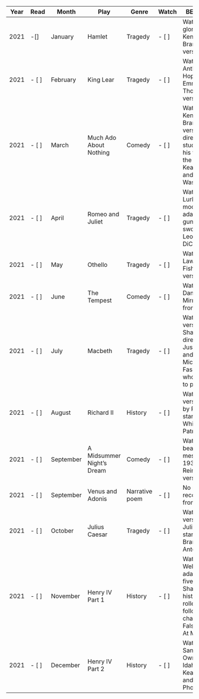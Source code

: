 | Year | Read     | Month     | Play                      | Genre          | Watch    | BE\_RecMovie                                                                                                                                            |
| ---- | -------- | --------- | ------------------------- | -------------- | -------- | ------------------------------------------------------------------------------------------------------------------------------------------------------- |
| 2021 | -[] | January   | Hamlet                    | Tragedy        | \- \[ \] | Watch the glorious Kenneth Branagh version.                                                                                                             |
| 2021 | \- \[ \] | February  | King Lear                 | Tragedy        | \- \[ \] | Watch the Anthony Hopkins and Emma Thompson version.                                                                                                    |
| 2021 | \- \[ \] | March     | Much Ado About Nothing    | Comedy         | \- \[ \] | Watch the Kenneth Branagh version. He directs a star-studded cast in his version with the likes of Keanu Reeves and Denzel Washington.                  |
| 2021 | \- \[ \] | April     | Romeo and Juliet          | Tragedy        | \- \[ \] | Watch Baz Lurhman’s modern adaption, with guns instead of swords, starring Leonardo DiCaprio.                                                           |
| 2021 | \- \[ \] | May       | Othello                   | Tragedy        | \- \[ \] | Watch the Lawrence Fishburne version.                                                                                                                   |
| 2021 | \- \[ \] | June      | The Tempest               | Comedy         | \- \[ \] | Watch the Dame Helen Mirren version from 2010                                                                                                           |
| 2021 | \- \[ \] | July      | Macbeth                   | Tragedy        | \- \[ \] | Watch the 2015 version of Shakespeare directed by Justin Kurzel and starring Michael Fassbender who was born to play Macbeth                            |
| 2021 | \- \[ \] | August    | Richard II                | History        | \- \[ \] | Watch the 2012 version directed by Rupert Goold starring Ben Whishaw and Patrick Stewart.                                                               |
| 2021 | \- \[ \] | September | A Midsummer Night’s Dream | Comedy         | \- \[ \] | Watch the beautiful and mesmerising 1935 Max Reinhardt version.                                                                                         |
| 2021 | \- \[ \] | September | Venus and Adonis          | Narrative poem | \- \[ \] | No movie reccomendation from BE                                                                                                                         |
| 2021 | \- \[ \] | October   | Julius Caesar             | Tragedy        | \- \[ \] | Watch the 1953 version of Julius Caesar starring Marlon Brando as Mark Antony.                                                                          |
| 2021 | \- \[ \] | November  | Henry IV Part 1           | History        | \- \[ \] | Watch Orson Welles’ 1965 adaptation of five of Shakespeare’s historical plays rolled into one, following the character of Falstaff, Chimes At Midnight. |
| 2021 | \- \[ \] | December  | Henry IV Part 2           | History        | \- \[ \] | Watch Gus Van Sant’s 1991 My Own Private Idaho starring Keanu Reeves and River Phoenix                                                                  |
